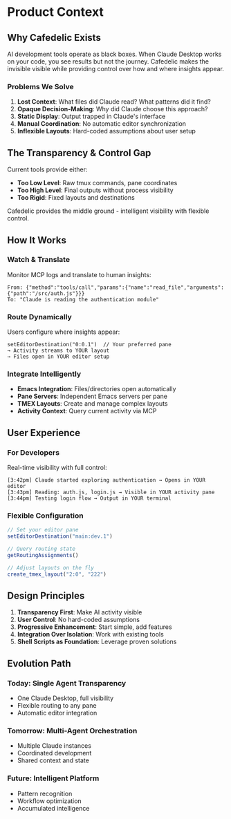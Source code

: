 # Product Context

## Why Cafedelic Exists

AI development tools operate as black boxes. When Claude Desktop works on your code, you see results but not the journey. Cafedelic makes the invisible visible while providing control over how and where insights appear.

### Problems We Solve

1. **Lost Context**: What files did Claude read? What patterns did it find?
2. **Opaque Decision-Making**: Why did Claude choose this approach?
3. **Static Display**: Output trapped in Claude's interface
4. **Manual Coordination**: No automatic editor synchronization
5. **Inflexible Layouts**: Hard-coded assumptions about user setup

## The Transparency & Control Gap

Current tools provide either:
- **Too Low Level**: Raw tmux commands, pane coordinates
- **Too High Level**: Final outputs without process visibility
- **Too Rigid**: Fixed layouts and destinations

Cafedelic provides the middle ground - intelligent visibility with flexible control.

## How It Works

### Watch & Translate
Monitor MCP logs and translate to human insights:
```
From: {"method":"tools/call","params":{"name":"read_file","arguments":{"path":"/src/auth.js"}}}
To: "Claude is reading the authentication module"
```

### Route Dynamically
Users configure where insights appear:
```
setEditorDestination("0:0.1")  // Your preferred pane
→ Activity streams to YOUR layout
→ Files open in YOUR editor setup
```

### Integrate Intelligently
- **Emacs Integration**: Files/directories open automatically
- **Pane Servers**: Independent Emacs servers per pane
- **TMEX Layouts**: Create and manage complex layouts
- **Activity Context**: Query current activity via MCP

## User Experience

### For Developers
Real-time visibility with full control:
```
[3:42pm] Claude started exploring authentication → Opens in YOUR editor
[3:43pm] Reading: auth.js, login.js → Visible in YOUR activity pane
[3:44pm] Testing login flow → Output in YOUR terminal
```

### Flexible Configuration
```javascript
// Set your editor pane
setEditorDestination("main:dev.1")

// Query routing state
getRoutingAssignments()

// Adjust layouts on the fly
create_tmex_layout("2:0", "222")
```

## Design Principles

1. **Transparency First**: Make AI activity visible
2. **User Control**: No hard-coded assumptions
3. **Progressive Enhancement**: Start simple, add features
4. **Integration Over Isolation**: Work with existing tools
5. **Shell Scripts as Foundation**: Leverage proven solutions

## Evolution Path

### Today: Single Agent Transparency
- One Claude Desktop, full visibility
- Flexible routing to any pane
- Automatic editor integration

### Tomorrow: Multi-Agent Orchestration  
- Multiple Claude instances
- Coordinated development
- Shared context and state

### Future: Intelligent Platform
- Pattern recognition
- Workflow optimization
- Accumulated intelligence
